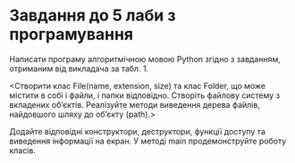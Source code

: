 # Завдання до 5 лаби з програмування
Написати програму алгоритмічною мовою Python згідно з завданням, отриманим від викладача за табл. 1. 

<Створити клас File(name, extension, size) та клас Folder, що може містити в собі і файли, і папки відповідно. Створіть файлову систему з вкладених об’єктів. Реалізуйте методи виведення дерева файлів, найдовшого шляху до об’єкту (path).>

Додайте відповідні конструктори, деструктори, функції доступу та виведення інформації на екран. У методі main продемонструйте роботу класів.
